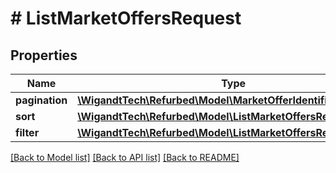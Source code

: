 # # ListMarketOffersRequest

## Properties

Name | Type | Description | Notes
------------ | ------------- | ------------- | -------------
**pagination** | [**\WigandtTech\Refurbed\Model\MarketOfferIdentifierPagination**](MarketOfferIdentifierPagination.md) |  | [optional]
**sort** | [**\WigandtTech\Refurbed\Model\ListMarketOffersRequestSort**](ListMarketOffersRequestSort.md) |  | [optional]
**filter** | [**\WigandtTech\Refurbed\Model\ListMarketOffersRequestFilter**](ListMarketOffersRequestFilter.md) |  | [optional]

[[Back to Model list]](../../README.md#models) [[Back to API list]](../../README.md#endpoints) [[Back to README]](../../README.md)
